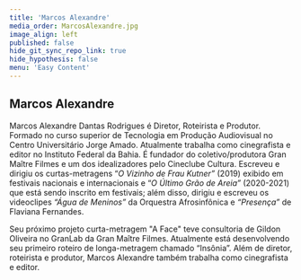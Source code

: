 ```yaml
---
title: 'Marcos Alexandre'
media_order: MarcosAlexandre.jpg
image_align: left
published: false
hide_git_sync_repo_link: true
hide_hypothesis: false
menu: 'Easy Content'
---
```


## Marcos Alexandre

Marcos Alexandre Dantas Rodrigues é Diretor, Roteirista e Produtor. Formado no curso superior de Tecnologia em Produção Audiovisual no Centro Universitário Jorge Amado. Atualmente trabalha como cinegrafista e editor no Instituto Federal da Bahia. É fundador do coletivo/produtora Gran Maître Filmes e um dos idealizadores pelo Cineclube Cultura. Escreveu e dirigiu os curtas-metragens “*O Vizinho de Frau Kutner”* (2019) exibido em festivais nacionais e internacionais e “*O Último Grão de Areia”* (2020-2021) que está sendo inscrito em festivais; além disso, dirigiu e escreveu os videoclipes *“Água de Meninos”* da Orquestra Afrosinfônica e *“Presença”* de Flaviana Fernandes.

Seu próximo projeto curta-metragem "A Face" teve consultoria de Gildon Oliveira no GranLab da Gran Maître Filmes. Atualmente está desenvolvendo seu primeiro roteiro de longa-metragem chamado “Insônia”. Além de diretor, roteirista e produtor, Marcos Alexandre também trabalha como cinegrafista e editor.